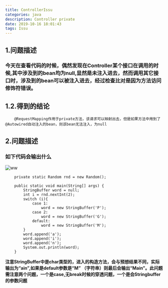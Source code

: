 ```yaml
---
title: ControllerIssu
categories: java
description: Controller private
date: 2019-10-16 18:01:43
tags: Issu
---
```

## 1.问题描述
### 今天在查看代码的时候，偶然发现在Controller某个接口在调用的时候,其中涉及到的bean均为null,显然是未注入进去，然而调用其它接口时，涉及到的bean可以被注入进去，经过检查比对是因为方法访问修饰符错误。
## 1.2.得到的结论
```
    @RequestMapping作用于private方法，该请求可以映射出去，但是如果方法中用到了@Autowired自动注入的bean，则该bean无法注入，为null
```
## 2.问题描述
### 如下代码会输出什么
![ww](/images/issue.png)
```
    private static Random rnd = new Random();

    public static void main(String[] args) {
        StringBuffer word = null;
        int i = rnd.nextInt(2);
        switch (i){
            case 1:
                word = new StringBuffer('P');
            case 2:
                word = new StringBuffer('G');
            default:
                word = new StringBuffer('M');
        }
        word.append('a');
        word.append('i');
        word.append('n');
        System.out.println(word);
    }

```
**注意StringBuffer中是char类型的，进入的构造方法，会与预想结果不同，实际输出为“ain”,如果是default参数是“M” （字符串）则最后会输出“Main”。此问题需注意两个问题，一个是case,无break时候的穿透问题，一个是会Stringbuffer的参数问题**
